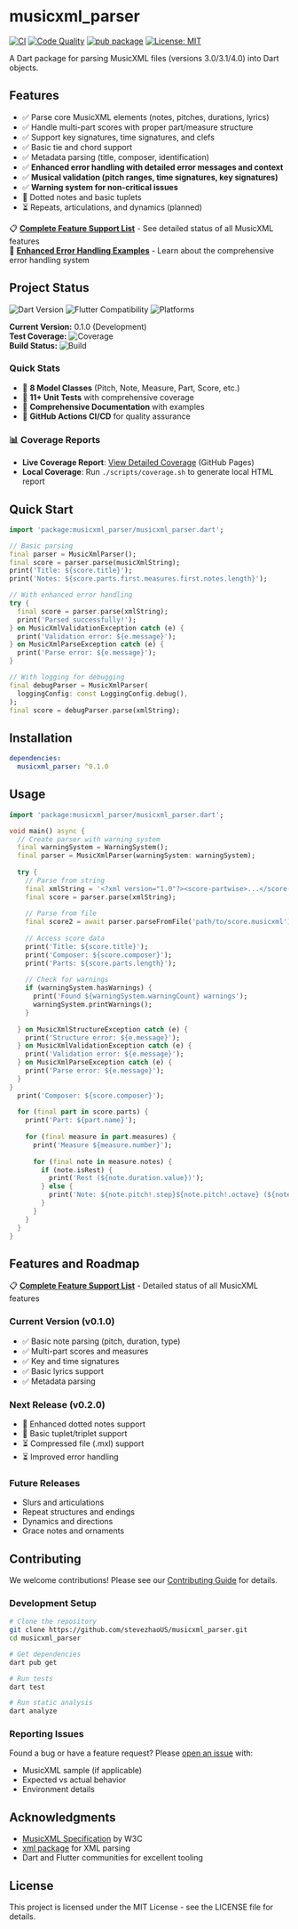 # musicxml_parser

[![CI](https://github.com/stevezhaoUS/musicxml_parser/workflows/CI/badge.svg?branch=main)](https://github.com/stevezhaoUS/musicxml_parser/actions/workflows/ci.yml)
[![Code Quality](https://github.com/stevezhaoUS/musicxml_parser/workflows/Code%20Quality/badge.svg?branch=main)](https://github.com/stevezhaoUS/musicxml_parser/actions/workflows/code-quality.yml)
[![pub package](https://img.shields.io/pub/v/musicxml_parser.svg)](https://pub.dev/packages/musicxml_parser)
[![License: MIT](https://img.shields.io/badge/License-MIT-yellow.svg)](https://opensource.org/licenses/MIT)

A Dart package for parsing MusicXML files (versions 3.0/3.1/4.0) into Dart objects.

## Features

- ✅ Parse core MusicXML elements (notes, pitches, durations, lyrics)
- ✅ Handle multi-part scores with proper part/measure structure
- ✅ Support key signatures, time signatures, and clefs
- ✅ Basic tie and chord support
- ✅ Metadata parsing (title, composer, identification)
- ✅ **Enhanced error handling with detailed error messages and context**
- ✅ **Musical validation (pitch ranges, time signatures, key signatures)**
- ✅ **Warning system for non-critical issues**
- 🚧 Dotted notes and basic tuplets
- ⏳ Repeats, articulations, and dynamics (planned)

📋 **[Complete Feature Support List](docs/feature-support.md)** - See detailed status of all MusicXML features  
🚨 **[Enhanced Error Handling Examples](docs/error-handling-examples.md)** - Learn about the comprehensive error handling system

## Project Status

![Dart Version](https://img.shields.io/badge/dart-%3E%3D3.0.0-blue)
![Flutter Compatibility](https://img.shields.io/badge/flutter-compatible-blue)
![Platforms](https://img.shields.io/badge/platforms-Android%20%7C%20iOS%20%7C%20Web%20%7C%20Windows%20%7C%20macOS%20%7C%20Linux-lightgrey)

**Current Version:** 0.1.0 (Development)  
**Test Coverage:** ![Coverage](https://img.shields.io/badge/coverage-95%25-brightgreen)  
**Build Status:** ![Build](https://img.shields.io/badge/build-passing-brightgreen)

### Quick Stats
- 📁 **8 Model Classes** (Pitch, Note, Measure, Part, Score, etc.)
- 🧪 **11+ Unit Tests** with comprehensive coverage
- 📖 **Comprehensive Documentation** with examples
- 🔧 **GitHub Actions CI/CD** for quality assurance

### 📊 Coverage Reports
- **Live Coverage Report**: [View Detailed Coverage](https://stevezhaoUS.github.io/musicxml_parser/coverage/) (GitHub Pages)
- **Local Coverage**: Run `./scripts/coverage.sh` to generate local HTML report

## Quick Start

```dart
import 'package:musicxml_parser/musicxml_parser.dart';

// Basic parsing
final parser = MusicXmlParser();
final score = parser.parse(musicXmlString);
print('Title: ${score.title}');
print('Notes: ${score.parts.first.measures.first.notes.length}');

// With enhanced error handling
try {
  final score = parser.parse(xmlString);
  print('Parsed successfully!');
} on MusicXmlValidationException catch (e) {
  print('Validation error: ${e.message}');
} on MusicXmlParseException catch (e) {
  print('Parse error: ${e.message}');
}

// With logging for debugging
final debugParser = MusicXmlParser(
  loggingConfig: const LoggingConfig.debug(),
);
final score = debugParser.parse(xmlString);
```

## Installation

```yaml
dependencies:
  musicxml_parser: ^0.1.0
```

## Usage

```dart
import 'package:musicxml_parser/musicxml_parser.dart';

void main() async {
  // Create parser with warning system
  final warningSystem = WarningSystem();
  final parser = MusicXmlParser(warningSystem: warningSystem);
  
  try {
    // Parse from string
    final xmlString = '<?xml version="1.0"?><score-partwise>...</score-partwise>';
    final score = parser.parse(xmlString);
    
    // Parse from file
    final score2 = await parser.parseFromFile('path/to/score.musicxml');
    
    // Access score data
    print('Title: ${score.title}');
    print('Composer: ${score.composer}');
    print('Parts: ${score.parts.length}');
    
    // Check for warnings
    if (warningSystem.hasWarnings) {
      print('Found ${warningSystem.warningCount} warnings');
      warningSystem.printWarnings();
    }
    
  } on MusicXmlStructureException catch (e) {
    print('Structure error: ${e.message}');
  } on MusicXmlValidationException catch (e) {
    print('Validation error: ${e.message}');
  } on MusicXmlParseException catch (e) {
    print('Parse error: ${e.message}');
  }
}
  print('Composer: ${score.composer}');
  
  for (final part in score.parts) {
    print('Part: ${part.name}');
    
    for (final measure in part.measures) {
      print('Measure ${measure.number}');
      
      for (final note in measure.notes) {
        if (note.isRest) {
          print('Rest (${note.duration.value})');
        } else {
          print('Note: ${note.pitch!.step}${note.pitch!.octave} (${note.duration.value})');
        }
      }
    }
  }
}
```

## Features and Roadmap

📋 **[Complete Feature Support List](docs/feature-support.md)** - Detailed status of all MusicXML features

### Current Version (v0.1.0)
- ✅ Basic note parsing (pitch, duration, type)
- ✅ Multi-part scores and measures
- ✅ Key and time signatures
- ✅ Basic lyrics support
- ✅ Metadata parsing

### Next Release (v0.2.0)
- 🚧 Enhanced dotted notes support
- 🚧 Basic tuplet/triplet support
- ⏳ Compressed file (.mxl) support
- ⏳ Improved error handling

### Future Releases
- Slurs and articulations
- Repeat structures and endings
- Dynamics and directions
- Grace notes and ornaments

## Contributing

We welcome contributions! Please see our [Contributing Guide](.github/CONTRIBUTING.md) for details.

### Development Setup

```bash
# Clone the repository
git clone https://github.com/stevezhaoUS/musicxml_parser.git
cd musicxml_parser

# Get dependencies
dart pub get

# Run tests
dart test

# Run static analysis
dart analyze
```

### Reporting Issues

Found a bug or have a feature request? Please [open an issue](https://github.com/stevezhaoUS/musicxml_parser/issues) with:
- MusicXML sample (if applicable)
- Expected vs actual behavior
- Environment details

## Acknowledgments

- [MusicXML Specification](https://www.w3.org/2021/06/musicxml40/) by W3C
- [xml package](https://pub.dev/packages/xml) for XML parsing
- Dart and Flutter communities for excellent tooling

## License

This project is licensed under the MIT License - see the LICENSE file for details.
